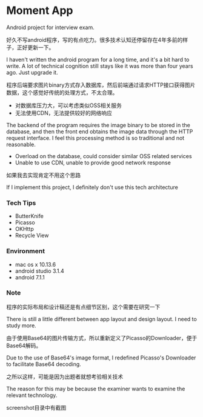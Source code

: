 # Moment App

Android project for interview exam.

好久不写android程序，写的有点吃力。很多技术认知还停留存在4年多前的样子，正好更新一下。

I haven't written the android program for a long time, and it's a bit hard to write. A lot of technical cognition still stays like it was more than four years ago. Just upgrade it.

程序后端要求图片binary方式存入数据库，然后前端通过请求HTTP接口获得图片数据，这个感觉好传统的处理方式，不太合理。

- 对数据库压力大，可以考虑类似OSS相关服务
- 无法使用CDN，无法提供较好的网络响应

The backend of the program requires the image binary to be stored in the database, and then the front end obtains the image data through the HTTP request interface. I feel this processing method is so  traditional and not reasonable.

- Overload on the database, could consider similar OSS related services
- Unable to use CDN, unable to provide good network response

如果我去实现肯定不用这个思路

If I implement this project, I definitely don't use this tech architecture

### Tech Tips

- ButterKnife
- Picasso
- OKHttp
- Recycle View

### Environment
- mac os x 10.13.6
- android studio 3.1.4
- android 7.1.1

### Note
程序的实际布局和设计稿还是有点细节区别，这个需要在研究一下

There is still a little different between app layout and design layout. I need to study more.

由于使用Base64的图片传输方式，所以重新定义了Picasso的Downloader，便于Base64解码。

Due to the use of Base64's image format, I redefined Picasso's Downloader to facilitate Base64 decoding.

之所以这样，可能是因为出题者就想考验相关技术

The reason for this may be because the examiner wants to examine the relevant technology.

screenshot目录中有截图